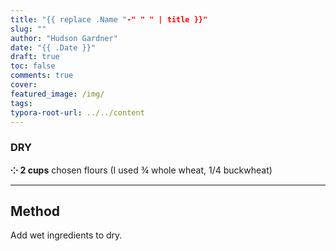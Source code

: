 ```yaml
---
title: "{{ replace .Name "-" " " | title }}"
slug: ""
author: "Hudson Gardner"
date: "{{ .Date }}"
draft: true
toc: false
comments: true
cover:
featured_image: /img/
tags:
typora-root-url: ../../content
---
```


### DRY

**⁘ 2 cups** chosen flours (I used ¾ whole wheat, 1/4 buckwheat)  

------

## Method

Add wet ingredients to dry.
